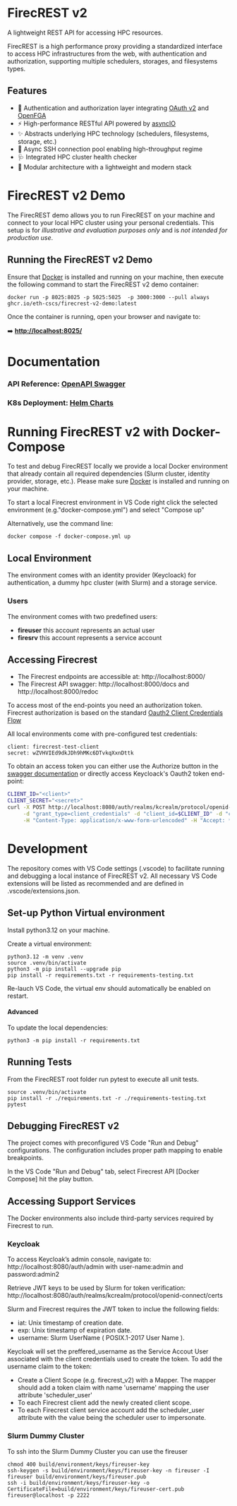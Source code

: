 # FirecREST v2

A lightweight REST API for accessing HPC resources.

FirecREST is a high performance proxy providing a standardized interface to access HPC infrastructures from the web, with authentication and authorization, supporting multiple schedulers, storages, and filesystems types.

## Features

-	🔐 Authentication and authorization layer integrating [OAuth v2](https://oauth.net/2/) and [OpenFGA](https://openfga.dev/)
- ⚡ High-performance RESTful API powered by [asyncIO](https://docs.python.org/3/library/asyncio.html)
-	✨ Abstracts underlying HPC technology (schedulers, filesystems, storage, etc.)
-	📡 Async SSH connection pool enabling high-throughput regime
-	🩺 Integrated HPC cluster health checker
-	💠 Modular architecture with a lightweight and modern stack




# FirecREST v2 Demo

The FirecREST demo allows you to run FirecREST on your machine and connect to your local HPC cluster using your personal credentials.
This setup is for *illustrative and evaluation purposes only* and is *not intended for production use*.

## Running the FirecREST v2 Demo  

Ensure that [Docker](https://www.docker.com/) is installed and running on your machine, then execute the following command to start the FirecREST v2 demo container:

```console
docker run -p 8025:8025 -p 5025:5025  -p 3000:3000 --pull always ghcr.io/eth-cscs/firecrest-v2-demo:latest
```

Once the container is running, open your browser and navigate to:

➡️ **[http://localhost:8025/](http://localhost:8025/)**


# Documentation

### API Reference: [OpenAPI Swagger](https://eth-cscs.github.io/firecrest-v2/openapi/)
### K8s Deployment: [Helm Charts](https://eth-cscs.github.io/firecrest-v2/)


# Running FirecREST v2 with Docker-Compose

To test and debug FirecREST locally we provide a local Docker environment that already contain all required dependencies (Slurm cluster, identity provider, storage, etc.). Please make sure [Docker](https://www.docker.com/) is installed and running on your machine.

To start a local Firecrest environment in VS Code right click the selected environment (e.g."docker-compose.yml") and select "Compose up"

Alternatively, use the command line:
```console
docker compose -f docker-compose.yml up
```
## Local Environment

The environment comes with an identity provider (Keycloack) for authentication, a dummy hpc cluster (with Slurm) and a storage service.


### Users

The environment comes with two predefined users:

- **fireuser** this account represents an actual user
- **firesrv** this account represents a service account 


## Accessing Firecrest

- The Firecrest endpoints are accessible at: http://localhost:8000/
- The Firecrest API swagger: http://localhost:8000/docs and http://localhost:8000/redoc

To access most of the end-points you need an authorization token. Firecrest authorization is based on the standard [Oauth2 Client Credentials Flow](https://auth0.com/docs/get-started/authentication-and-authorization-flow/client-credentials-flow)


All local environments come with pre-configured test credentials:

```credentials
client: firecrest-test-client
secret: wZVHVIEd9dkJDh9hMKc6DTvkqXxnDttk
```

To obtain an access token you can either use the Authorize button in the [swagger documentation](http://localhost:8000/docs) or directly access Keycloack's Oauth2 token end-point:
```bash
CLIENT_ID="<client>"
CLIENT_SECRET="<secret>"
curl -X POST http://localhost:8080/auth/realms/kcrealm/protocol/openid-connect/token \
     -d "grant_type=client_credentials" -d "client_id=$CLIENT_ID" -d "client_secret=$CLIENT_SECRET" \
     -H "Content-Type: application/x-www-form-urlencoded" -H "Accept: */*"
```

# Development

The repository comes with VS Code settings (.vscode) to facilitate running and debugging a local instance of FirecREST v2.
All necessary VS Code extensions will be listed as recommended and are defined in .vscode/extensions.json.

## Set-up Python Virtual environment

Install python3.12 on your machine.

Create a virtual environment:
```console
python3.12 -m venv .venv
source .venv/bin/activate
python3 -m pip install --upgrade pip
pip install -r requirements.txt -r requirements-testing.txt
```

Re-lauch VS Code, the virtual env should automatically be enabled on restart.

#### Advanced

To update the local dependencies:
```console
python3 -m pip install -r requirements.txt
```

## Running Tests
From the FirecREST root folder run pytest to execute all unit tests.
```console
source .venv/bin/activate
pip install -r ./requirements.txt -r ./requirements-testing.txt
pytest
```


## Debugging FirecREST v2

The project comes with preconfigured VS Code "Run and Debug" configurations.
The configuration includes proper path mapping to enable breakpoints.

In the VS Code "Run and Debug" tab, select Firecrest API [Docker Compose] hit the play button.


## Accessing Support Services

The Docker environments also include third-party services required by Firecrest to run.

### Keycloak

To access Keycloak’s admin console, navigate to: http://localhost:8080/auth/admin with user-name:admin and password:admin2

Retrieve JWT keys to be used by Slurm for token verification: http://localhost:8080/auth/realms/kcrealm/protocol/openid-connect/certs

Slurm and Firecrest requires the JWT token to inclue the following fields:
- iat: Unix timestamp of creation date.
- exp: Unix timestamp of expiration date.
- username: Slurm UserName ( POSIX.1-2017 User Name ).

Keycloak will set the preffered_username as the Service Accout User associated with the client credentials used to create the token.
To add the username claim to the token:

- Create a Client Scope (e.g. firecrest_v2) with a Mapper. The mapper should add a token claim with name 'username' mapping the user attribute 'scheduler_user'
- To each Firecrest client add the newly created client scope.
- To each Firecrest client service account add the scheduler_user attribute with the value being the scheduler user to impersonate.


### Slurm Dummy Cluster

To ssh into the Slurm Dummy Cluster you can use the fireuser

```console
chmod 400 build/environment/keys/fireuser-key
ssh-keygen -s build/environment/keys/fireuser-key -n fireuser -I fireuser build/environment/keys/fireuser.pub
ssh -i build/environment/keys/fireuser-key -o CertificateFile=build/environment/keys/fireuser-cert.pub fireuser@localhost -p 2222
```


